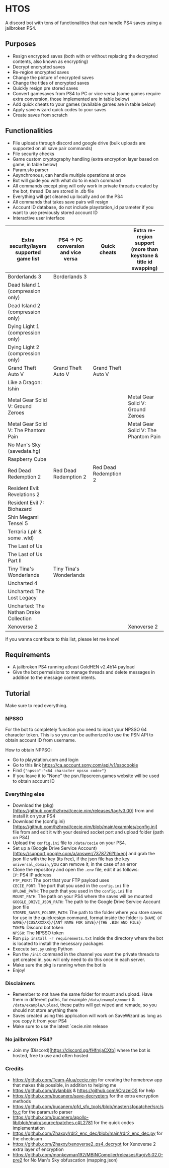 # HTOS
A discord bot with tons of functionalities that can handle PS4 saves using a jailbroken PS4.

## Purposes
- Resign encrypted saves (both with or without replacing the decrypted contents, also known as encrypting)
- Decrypt encrypted saves
- Re-region encrypted saves
- Change the picture of encrypted saves
- Change the titles of encrypted saves
- Quickly resign pre stored saves
- Convert gamesaves from PS4 to PC or vice versa (some games require extra conversion, those implemented are in table below) 
- Add quick cheats to your games (available games are in table below)
- Apply save wizard quick codes to your saves
- Create saves from scratch

## Functionalities
- File uploads through discord and google drive (bulk uploads are supported on all save pair commands)
- File security checks
- Game custom cryptography handling (extra encryption layer based on game, in table below)
- Param.sfo parser
- Asynchronous, can handle multiple operations at once
- Bot will guide you with what do to in each command
- All commands except ping will only work in private threads created by the bot, thread IDs are stored in .db file
- Everything will get cleaned up locally and on the PS4
- All commands that takes save pairs will resign
- Account ID database, do not include playstation_id parameter if you want to use previously stored account ID
- Interactive user interface

| Extra security/layers supported game list| PS4 -> PC conversion and vice versa | Quick cheats             | Extra re-region support (more than keystone & title id swapping) |
| ---------------------------------------- | ----------------------------------- | ------------------------ | ---------------------------------------------------------------- |
| Borderlands 3                            | Borderlands 3                       |                          |                                     |
| Dead Island 1 (compression only)         |                                     |                          |                                     |
| Dead Island 2 (compression only)         |                                     |                          |                                     |
| Dying Light 1 (compression only)         |                                     |                          |                                     |
| Dying Light 2 (compression only)         |                                     |                          |                                     |
| Grand Theft Auto V                       | Grand Theft Auto V                  | Grand Theft Auto V       |                                     |
| Like a Dragon: Ishin                     |                                     |                          |                                     |
| Metal Gear Solid V: Ground Zeroes        |                                     |                          | Metal Gear Solid V: Ground Zeroes   |
| Metal Gear Solid V: The Phantom Pain     |                                     |                          | Metal Gear Solid V: The Phantom Pain|
| No Man's Sky (savedata.hg)               |                                     |                          |                                     |
| Raspberry Cube                           |                                     |                          |                                     |
| Red Dead Redemption 2                    | Red Dead Redemption 2               | Red Dead Redemption 2    |                                     |
| Resident Evil: Revelations 2             |                                     |                          |                                     |
| Resident Evil 7: Biohazard               |                                     |                          |                                     |
| Shin Megami Tensei 5                     |                                     |                          |                                     |
| Terraria (.plr & some .wld)              |                                     |                          |                                     |
| The Last of Us                           |                                     |                          |                                     |
| The Last of Us Part II                   |                                     |                          |                                     |
| Tiny Tina's Wonderlands                  | Tiny Tina's Wonderlands             |                          |                                     |
| Uncharted 4                              |                                     |                          |                                     |
| Uncharted: The Lost Legacy               |                                     |                          |                                     |
| Uncharted: The Nathan Drake Collection   |                                     |                          |                                     |
| Xenoverse 2                              |                                     |                          | Xenoverse 2                         |

If you wanna contribute to this list, please let me know!

## Requirements
- A jailbroken PS4 running atleast GoldHEN v2.4b14 payload
- Give the bot permsisions to manage threads and delete messages in addition to the message content intents.

## Tutorial
Make sure to read everything.

### NPSSO
For the bot to completely function you need to input your NPSSO 64 character token. This is so you can be authorized to use the PSN API to obtain account ID from username.

How to obtain NPPSO:

- Go to playstation.com and login
- Go to this link https://ca.account.sony.com/api/v1/ssocookie
- Find `{"npsso":"<64 character npsso code>"}`
- If you leave it to "None" the psn.flipscreen.games website will be used to obtain account ID

### Everything else
- Download the (pkg)[https://github.com/hzhreal/cecie.nim/releases/tag/v3.00] from and install it on your PS4
- Download the (config.ini)[https://github.com/hzhreal/cecie.nim/blob/main/examples/config.ini] file from and edit it with your desired 
  socket port and upload folder (path on PS4)
- Upload the `config.ini` file to `/data/cecie` on your PS4.
- Set up a (Google Drive Service Account)[https://support.google.com/a/answer/7378726?hl=en] and grab the json file with the key (its free), if the json file has the key `universal_domain`, you can remove it, in the case of an error
- Clone the repository and open the `.env` file, edit it as follows:  
  ```IP```: PS4 IP address  
  ```FTP_PORT```: The port that your FTP payload uses  
  ```CECIE_PORT```: The port that you used in the `config.ini` file  
  ```UPLOAD_PATH```: The path that you used in the `config.ini` file  
  ```MOUNT_PATH```: The path on your PS4 where the saves will be mounted  
  ```GOOGLE_DRIVE_JSON_PATH```: The path to the Google Drive Service Account json file  
  ```STORED_SAVES_FOLDER_PATH```: The path to the folder where you store saves for use in the quickresign command, format inside the folder is ```{NAME OF GAME}/{CUSAXXXXX}/{ANY NAME FOR SAVE}/{THE .BIN AND FILE}```  
  ```TOKEN```: Discord bot token  
  ```NPSSO```: The NPSSO token  
- Run `pip install -r requirements.txt` inside the directory where the bot is located to install the necessary packages
- Execute `bot.py` using Python
- Run the `/init` command in the channel you want the private threads to get created in, you will only need to do this once in each server.
- Make sure the pkg is running when the bot is
- Enjoy!
  
### Disclaimers
- Remember to not have the same folder for mount and upload. Have them in different paths, for example `/data/example/mount` & 
  `/data/example/upload`, these paths will get wiped and remade, so you should not store anything there
- Saves created using this application will work on SaveWizard as long as you copy it from your PS4
- Make sure to use the latest `cecie.nim release

### No jailbroken PS4?
- Join my (Discord)[https://discord.gg/fHfmjaCXtb] where the bot is hosted, free to use and often hosted

### Credits
- https://github.com/Team-Alua/cecie.nim for creating the homebrew app that makes this possible, in addition to helping me
- https://github.com/dylanbbk & https://github.com/iCrazeiOS for help
- https://github.com/bucanero/save-decrypters for the extra encryption methods
- https://github.com/bucanero/pfd_sfo_tools/blob/master/sfopatcher/src/sfo.c for the param.sfo parser
- https://github.com/bucanero/apollo-lib/blob/main/source/patches.c#L2781 for the quick codes implementation
- https://github.com/Zhaxxy/rdr2_enc_dec/blob/main/rdr2_enc_dec.py for the checksum
- https://github.com/Zhaxxy/xenoverse2_ps4_decrypt for Xenoverse 2 extra layer of encryption
- https://github.com/monkeyman192/MBINCompiler/releases/tag/v5.02.0-pre2 for No Man's Sky obfuscation (mapping.json)
